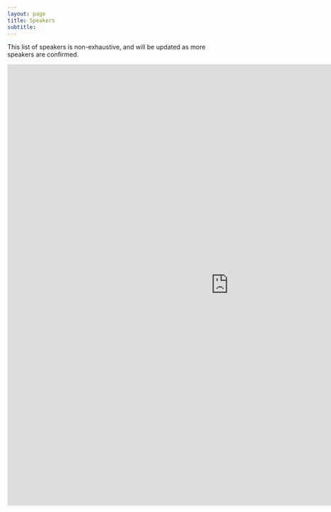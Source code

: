 ```yaml
---
layout: page
title: Speakers 
subtitle: 
---
```


This list of speakers is non-exhaustive, and will be updated as more speakers are confirmed.

<iframe src="https://cdn.rawgit.com/ashv-sandbox/ashv-sandbox.github.io/68933208/speakers.html" frameborder="0" allowfullscreen width="1000" height="1000"></iframe>
